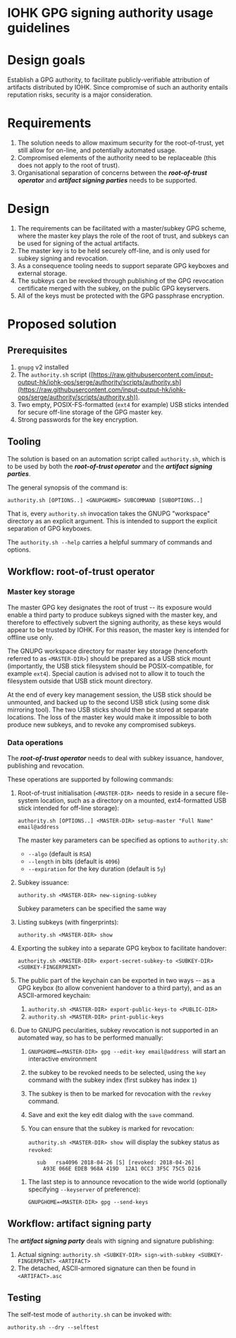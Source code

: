 # IOHK GPG signing authority usage guidelines

# Design goals

Establish a GPG authority, to facilitate publicly-verifiable attribution of
artifacts distributed by IOHK. Since compromise of such an authority entails
reputation risks, security is a major consideration.

# Requirements

1.  The solution needs to allow maximum security for the root-of-trust, yet still
    allow for on-line, and potentially automated usage.
1.  Compromised elements of the authority need to be replaceable (this does not
    apply to the root of trust).
1.  Organisational separation of concerns between the **_root-of-trust operator_**
    and **_artifact signing parties_** needs to be supported.

# Design

1.  The requirements can be facilitated with a master/subkey GPG scheme, where the
    master key plays the role of the root of trust, and subkeys can be used for
    signing of the actual artifacts.
1.  The master key is to be held securely off-line, and is only used for subkey
    signing and revocation.
1.  As a consequence tooling needs to support separate GPG keyboxes and external
    storage.
1.  The subkeys can be revoked through publishing of the GPG revocation
    certificate merged with the subkey, on the public GPG keyservers.
1.  All of the keys must be protected with the GPG passphrase encryption.

# Proposed solution

## Prerequisites

1.  `gnupg` v2 installed
1.  The `authority.sh` script ([https://raw.githubusercontent.com/input-output-hk/iohk-ops/serge/authority/scripts/authority.sh](https://raw.githubusercontent.com/input-output-hk/iohk-ops/serge/authority/scripts/authority.sh)).
1.  Two empty, POSIX-FS-formatted (`ext4` for example) USB sticks intended for
    secure off-line storage of the GPG master key.
1.  Strong passwords for the key encryption.

## Tooling

The solution is based on an automation script called `authority.sh`, which is to
be used by both the **_root-of-trust operator_** and the **_artifact signing
parties_**.

The general synopsis of the command is:

    authority.sh [OPTIONS..] <GNUPGHOME> SUBCOMMAND [SUBOPTIONS..]

That is, every `authority.sh` invocation takes the GNUPG "workspace" directory as
an explicit argument.  This is intended to support the explicit separation of GPG
keyboxes.

The `authority.sh --help` carries a helpful summary of commands and options.

## Workflow: root-of-trust operator

### Master key storage

The master GPG key designates the root of trust -- its exposure would enable a
third party to produce subkeys signed with the master key, and therefore to
effectively subvert the signing authority, as these keys would appear to be
trusted by IOHK.  For this reason, the master key is intended for offline use
only.

The GNUPG workspace directory for master key storage (henceforth referred to as
`<MASTER-DIR>`) should be prepared as a USB stick mount (importantly, the USB
stick filesystem should be POSIX-compatible, for example `ext4`). Special caution
is advised not to allow it to touch the filesystem outside that USB stick mount
directory.

At the end of every key management session, the USB stick should be unmounted, and
backed up to the second USB stick (using some disk mirroring tool). The two USB
sticks should then be stored at separate locations.  The loss of the master key
would make it impossible to both produce new subkeys, and to revoke any
compromised subkeys.

### Data operations

The **_root-of-trust operator_** needs to deal with subkey issuance, handover,
publishing and revocation.

These operations are supported by following commands:

1.  Root-of-trust initialisation (`<MASTER-DIR> `needs to reside in a secure
    file-system location, such as a directory on a mounted, ext4-formatted USB
    stick intended for off-line storage):

        authority.sh [OPTIONS..] <MASTER-DIR> setup-master "Full Name" email@address

    The master key parameters can be specified as options to `authority.sh`:

    - `--algo` (default is `RSA`)
    - `--length` in bits (default is `4096`)
    - `--expiration` for the key duration (default is `5y`)

1.  Subkey issuance:

	`authority.sh <MASTER-DIR> new-signing-subkey`

    Subkey parameters can be specified the same way

1.  Listing subkeys (with fingerprints):

	`authority.sh <MASTER-DIR> show`

1.  Exporting the subkey into a separate GPG keybox to facilitate handover:

	`authority.sh <MASTER-DIR> export-secret-subkey-to <SUBKEY-DIR> <SUBKEY-FINGERPRINT>`

1.  The public part of the keychain can be exported in two ways -- as a GPG keybox
    (to allow convenient handover to a third party), and as an ASCII-armored
    keychain:
    1.  `authority.sh <MASTER-DIR> export-public-keys-to <PUBLIC-DIR> `
    1.  `authority.sh <MASTER-DIR> print-public-keys`

1.  Due to GNUPG pecularities, subkey revocation is not supported in an automated
    way, so has to be performed manually:
    1.  `GNUPGHOME=<MASTER-DIR> gpg --edit-key email@address `will start an
        interactive environment
    1.  the subkey to be revoked needs to be selected, using the `key` command
        with the subkey index (first subkey has index `1`)
    1.  The subkey is then to be marked for revocation with the `revkey` command.
    1.  Save and exit the key edit dialog with the `save` command.
    1.  You can ensure that the subkey is marked for revocation:

    	`authority.sh <MASTER-DIR> show `will display the subkey status as `revoked`:

    ```
          sub   rsa4096 2018-04-26 [S] [revoked: 2018-04-26]
            A93E 066E EDEB 968A 419D  12A1 0CC3 3F5C 75C5 D216
    ```

    1.  The last step is to announce revocation to the wide world (optionally
        specifying `--keyserver` of preference):

         `GNUPGHOME=<MASTER-DIR> gpg --send-keys`

## Workflow: artifact signing party

The **_artifact signing party_** deals with signing and signature publishing:

1.  Actual signing: `authority.sh <SUBKEY-DIR> sign-with-subkey <SUBKEY-FINGERPRINT> <ARTIFACT>`
1.  The detached, ASCII-armored signature can then be found in `<ARTIFACT>.asc`

## Testing

The self-test mode of `authority.sh` can be invoked with:

    authority.sh --dry --selftest

